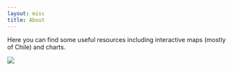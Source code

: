 ```yaml
---
layout: misc
title: About
---
```


Here you can find some useful resources including interactive maps (mostly of Chile) and charts.

<img src="{{ site.github.url }}/assets/img/yop.jpg">
